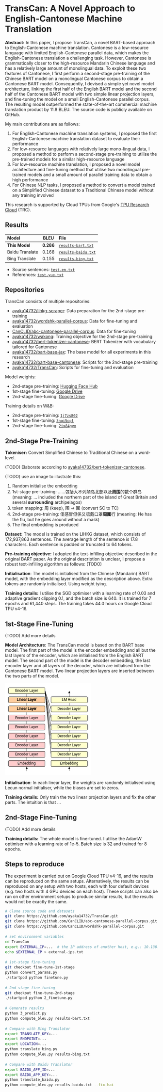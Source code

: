 # TransCan: A Novel Approach to English-Cantonese Machine Translation

**Abstract:** In this paper, I propose TransCan, a novel BART-based approach to English-Cantonese machine translation. Cantonese is a low-resource language with limited English-Cantonese parallel data, which makes the English-Cantonese translation a challenging task. However, Cantonese is grammatically closer to the high-resource Mandarin Chinese language and has a relatively large amount of monolingual data. To exploit these two features of Cantonese, I first perform a second-stage pre-training of the Chinese BART model on a monolingual Cantonese corpus to obtain a Cantonese BART model. Consequently, I devised a simple yet novel model architecture, linking the first half of the English BART model and the second half of the Cantonese BART model with two simple linear projection layers, and fine-tuning the model on a small English-Cantonese parallel corpus. The resulting model outperformed the state-of-the-art commercial machine translation product by 11.8 BLEU. The source code is publicly available on GitHub.

My main contributions are as follows:

1. For English-Cantonese machine translation systems, I proposed the first English-Cantonese machine translation dataset to evaluate their performance
1. For low-resource languages with relatively large mono-lingual data, I proposed a method to perform a second-stage pre-training to utilise the pre-trained models for a similar high-resource language
1. For low-resource machine translation, I proposed a novel model architecture and fine-tuning method that utilise two monolingual pre-trained models and a small amount of parallel training data to obtain a high performance
1. For Chinese NLP tasks, I proposed a method to convert a model trained on a Simplified Chinese dataset to a Traditional Chinese model without any training involved

This research is supported by Cloud TPUs from Google's [TPU Research Cloud](https://sites.research.google/trc/about/) (TRC).

## Results

| Model | BLEU | File |
| :- | :-: | :- |
| **This Model** | **0.286** | [`results-bart.txt`](results-bart.txt) |
| Baidu Translate | 0.168 | [`results-baidu.txt`](results-baidu.txt) |
| Bing Translate | 0.155 | [`results-bing.txt`](results-bing.txt) |

- Source sentences: [`test.en.txt`](https://github.com/ayaka14732/wordshk-parallel-corpus/blob/v1/plus15/test.en.txt)
- References: [`test.yue.txt`](https://github.com/ayaka14732/wordshk-parallel-corpus/blob/v1/plus15/test.yue.txt)

## Repositories

TransCan consists of multiple repositories:

- [ayaka14732/lihkg-scraper](https://github.com/ayaka14732/lihkg-scraper): Data preparation for the 2nd-stage pre-training
- [ayaka14732/wordshk-parallel-corpus](https://github.com/ayaka14732/wordshk-parallel-corpus): Data for fine-tuning and evaluation
- [CanCLID/abc-cantonese-parallel-corpus](https://github.com/CanCLID/abc-cantonese-parallel-corpus): Data for fine-tuning
- [ayaka14732/wakong](https://github.com/ayaka14732/wakong): Training objective for the 2nd-stage pre-training
- [ayaka14732/bert-tokenizer-cantonese](https://github.com/ayaka14732/bert-tokenizer-cantonese): BERT Tokenizer with vocabulary tailored for Cantonese
- [ayaka14732/bart-base-jax](https://github.com/ayaka14732/bart-base-jax): The base model for all experiments in this research
- [ayaka14732/bart-base-cantonese](https://github.com/ayaka14732/bart-base-cantonese): Scripts for the 2nd-stage pre-training
- [ayaka14732/TransCan](https://github.com/ayaka14732/TransCan): Scripts for fine-tuning and evaluation

Model weights:

- 2nd-stage pre-training: [Hugging Face Hub](https://huggingface.co/Ayaka/bart-base-cantonese)
- 1st-stage fine-tuning: [Google Drive](https://drive.google.com/file/d/1MX0LYW5jhB72g3F_WAKQm1nZVQyuD_nl/view)
- 2nd-stage fine-tuning: [Google Drive](https://drive.google.com/file/d/1IfsLd_KDnYO7nUqN0JcHoy2oLif2u4V6/view)

Training details on W&B:

- 2nd-stage pre-training: [`1j7zs802`](https://wandb.ai/ayaka/bart-base-cantonese/runs/1j7zs802)
- 1st-stage fine-tuning: [`3nqi5cpl`](https://wandb.ai/ayaka/en-kfw-nmt/runs/3nqi5cpl)
- 2nd-stage fine-tuning: [`2ix84gyx`](https://wandb.ai/ayaka/en-kfw-nmt-2nd-stage'/runs/2ix84gyx)

## 2nd-Stage Pre-Training

**Tokeniser:** Convert Simplified Chinese to Traditional Chinese on a word-level.

(TODO) Elaborate according to [ayaka14732/bert-tokenizer-cantonese](https://github.com/ayaka14732/bert-tokenizer-cantonese).

(TODO) use an image to illustrate this:

1. Random initialise the embedding
1. 1st-stage pre-training: ……包括大不列颠岛北部以及**周围**的数个群岛 (meaning: ... included the northern part of the island of Great Britain and several **surrounding** archipelagos)
1. token mapping: 周 (keep), 围 -> 圍 (convert SC to TC)
1. 2nd-stage pre-training: 佢感冒但係又唔戴口罩**周圍**行 (meaning: He has the flu, but he goes around without a mask)
1. The final embedding is produced

**Dataset:** The model is trained on the LIHKG dataset, which consists of 172,937,863 sentences. The average length of the sentence is 17.8 characters. Each sentence is padded or truncated to 64 tokens.

**Pre-training objective:** I adopted the text-infilling objective described in the original BART paper. As the original description is unclear, I propose a robust text-infilling algorithm as follows: (TODO)

**Initialisation**: The model is initialised from the Chinese (Mandarin) BART model, with the embedding layer modified as the description above. Extra tokens are randomly initialised. Using weight tying.

**Training details:** I utilise the SGD optimiser with a learning rate of 0.03 and adaptive gradient clipping 0.1, and the batch size is 640. It is trained for 7 epochs and 61,440 steps. The training takes 44.0 hours on Google Cloud TPU v4-16.

## 1st-Stage Fine-Tuning

(TODO) Add more details

**Model Architecture:** The TransCan model is based on the BART base model. The first part of the model is the encoder embedding and all but the last layers of the encoder, which are initialised from the English BART model. The second part of the model is the decoder embedding, the last encoder layer and all layers of the decoder, which are initialised from the Cantonese BART model. Two linear projection layers are inserted between the two parts of the model.

![](demo/1.png)

**Initialisation**: In each linear layer, the weights are randomly initialised using Lecun normal initialiser, while the biases are set to zeros.

**Training details:** Only train the two linear projection layers and fix the other parts. The intuition is that ...

## 2nd-Stage Fine-Tuning

(TODO) Add more details

**Training details:** The whole model is fine-tuned. I utilise the AdamW optimiser with a learning rate of 1e-5. Batch size is 32 and trained for 8 epochs.

## Steps to reproduce

The experiment is carried out on Google Cloud TPU v4-16, and the results can be reproduced on the same setups. Alternatively, the results can be reproduced on any setup with two hosts, each with four default devices (e.g. two hosts with 4 GPU devices on each host). These scripts can also be run on other environment setups to produce similar results, but the results would not be exactly the same.

```sh
# Clone source code and datasets
git clone https://github.com/ayaka14732/TransCan.git
git clone https://github.com/CanCLID/abc-cantonese-parallel-corpus.git
git clone https://github.com/CanCLID/wordshk-parallel-corpus.git

# set environment variables
cd TransCan
export EXTERNAL_IP=...  # the IP address of another host, e.g.: 10.130.0.27
echo $EXTERNAL_IP > external-ips.txt

# 1st-stage fine-tuning
git checkout fine-tune-1st-stage
python convert_params.py
./startpod python finetune.py

# 2nd-stage fine-tuning
git checkout fine-tune-2nd-stage
./startpod python 2_finetune.py

# Generate results
python 3_predict.py
python compute_bleu.py results-bart.txt

# Compare with Bing Translator
export TRANSLATE_KEY=...
export ENDPOINT=...
export LOCATION=...
python translate_bing.py
python compute_bleu.py results-bing.txt

# Compare with Baidu Translator
export BAIDU_APP_ID=...
export BAIDU_APP_KEY=...
python translate_baidu.py
python compute_bleu.py results-baidu.txt --fix-hai
```
